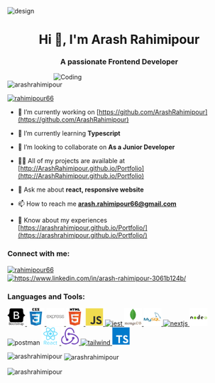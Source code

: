 
![design](https://wallpapercave.com/wp/wp1904060.jpg)

<h1 align="center">Hi 👋, I'm Arash Rahimipour</h1>
<h3 align="center">A passionate Frontend Developer</h3>
<img align="right" alt="Coding" width="400" src="https://tse2.mm.bing.net/th?id=OIP.wNGxHlTCsH9zU90WDouoDQHaFj&pid=Api&P=0"/>

<p align="left"> <img src="https://komarev.com/ghpvc/?username=arashrahimipour&label=Profile%20views&color=0e75b6&style=flat" alt="arashrahimipour" /> </p>

<p align="left"> <a href="https://twitter.com/rahimipour66" target="blank"><img src="https://img.shields.io/twitter/follow/rahimipour66?logo=twitter&style=for-the-badge" alt="rahimipour66" /></a> </p>

- 🔭 I’m currently working on [https://github.com/ArashRahimipour](https://github.com/ArashRahimipour)

- 🌱 I’m currently learning **Typescript**

- 👯 I’m looking to collaborate on **As a Junior Developer**

- 👨‍💻 All of my projects are available at [http://ArashRahimipour.github.io/Portfolio](http://ArashRahimipour.github.io/Portfolio)

- 💬 Ask me about **react, responsive website**

- 📫 How to reach me **arash.rahimipour66@gmail.com**

- 📄 Know about my experiences [https://arashrahimipour.github.io/Portfolio/](https://arashrahimipour.github.io/Portfolio/)

<h3 align="left">Connect with me:</h3>
<p align="left">
<a href="https://twitter.com/rahimipour66" target="blank"><img align="center" src="https://raw.githubusercontent.com/rahuldkjain/github-profile-readme-generator/master/src/images/icons/Social/twitter.svg" alt="rahimipour66" height="30" width="40" /></a>
<a href="https://linkedin.com/in/https://www.linkedin.com/in/arash-rahimipour-3061b124b/" target="blank"><img align="center" src="https://raw.githubusercontent.com/rahuldkjain/github-profile-readme-generator/master/src/images/icons/Social/linked-in-alt.svg" alt="https://www.linkedin.com/in/arash-rahimipour-3061b124b/" height="30" width="40" /></a>
</p>

<h3 align="left">Languages and Tools:</h3>
<p align="left"> <a href="https://getbootstrap.com" target="_blank" rel="noreferrer"> <img src="https://raw.githubusercontent.com/devicons/devicon/master/icons/bootstrap/bootstrap-plain-wordmark.svg" alt="bootstrap" width="40" height="40"/> </a> <a href="https://www.w3schools.com/css/" target="_blank" rel="noreferrer"> <img src="https://raw.githubusercontent.com/devicons/devicon/master/icons/css3/css3-original-wordmark.svg" alt="css3" width="40" height="40"/> </a> <a href="https://expressjs.com" target="_blank" rel="noreferrer"> <img src="https://raw.githubusercontent.com/devicons/devicon/master/icons/express/express-original-wordmark.svg" alt="express" width="40" height="40"/> </a> <a href="https://www.w3.org/html/" target="_blank" rel="noreferrer"> <img src="https://raw.githubusercontent.com/devicons/devicon/master/icons/html5/html5-original-wordmark.svg" alt="html5" width="40" height="40"/> </a> <a href="https://developer.mozilla.org/en-US/docs/Web/JavaScript" target="_blank" rel="noreferrer"> <img src="https://raw.githubusercontent.com/devicons/devicon/master/icons/javascript/javascript-original.svg" alt="javascript" width="40" height="40"/> </a> <a href="https://jestjs.io" target="_blank" rel="noreferrer"> <img src="https://www.vectorlogo.zone/logos/jestjsio/jestjsio-icon.svg" alt="jest" width="40" height="40"/> </a> <a href="https://www.mongodb.com/" target="_blank" rel="noreferrer"> <img src="https://raw.githubusercontent.com/devicons/devicon/master/icons/mongodb/mongodb-original-wordmark.svg" alt="mongodb" width="40" height="40"/> </a> <a href="https://www.mysql.com/" target="_blank" rel="noreferrer"> <img src="https://raw.githubusercontent.com/devicons/devicon/master/icons/mysql/mysql-original-wordmark.svg" alt="mysql" width="40" height="40"/> </a> <a href="https://nextjs.org/" target="_blank" rel="noreferrer"> <img src="https://cdn.worldvectorlogo.com/logos/nextjs-2.svg" alt="nextjs" width="40" height="40"/> </a> <a href="https://nodejs.org" target="_blank" rel="noreferrer"> <img src="https://raw.githubusercontent.com/devicons/devicon/master/icons/nodejs/nodejs-original-wordmark.svg" alt="nodejs" width="40" height="40"/> </a>  <img src="https://www.vectorlogo.zone/logos/getpostman/getpostman-icon.svg" alt="postman" width="40" height="40"/> </a> <a href="https://reactjs.org/" target="_blank" rel="noreferrer"> <img src="https://raw.githubusercontent.com/devicons/devicon/master/icons/react/react-original-wordmark.svg" alt="react" width="40" height="40"/> </a> <a href="https://redux.js.org" target="_blank" rel="noreferrer"> <img src="https://raw.githubusercontent.com/devicons/devicon/master/icons/redux/redux-original.svg" alt="redux" width="40" height="40"/> </a> <a href="https://tailwindcss.com/" target="_blank" rel="noreferrer"> <img src="https://www.vectorlogo.zone/logos/tailwindcss/tailwindcss-icon.svg" alt="tailwind" width="40" height="40"/> </a> <a href="https://www.typescriptlang.org/" target="_blank" rel="noreferrer"> <img src="https://raw.githubusercontent.com/devicons/devicon/master/icons/typescript/typescript-original.svg" alt="typescript" width="40" height="40"/> </a> </p>

<p><img align="left" src="https://github-readme-stats.vercel.app/api/top-langs?username=arashrahimipour&show_icons=true&locale=en&layout=compact" alt="arashrahimipour" /></p>

<p>&nbsp;<img align="center" src="https://github-readme-stats.vercel.app/api?username=arashrahimipour&show_icons=true&locale=en" alt="arashrahimipour" /></p>

<p><img align="center" src="https://github-readme-streak-stats.herokuapp.com/?user=arashrahimipour&" alt="arashrahimipour" /></p>
